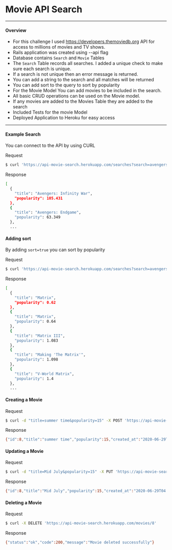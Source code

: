 # Movie API Search
***
#### Overview
  - For this challenge I used https://developers.themoviedb.org API for access to millions of movies and TV shows.
  - Rails application was created using --api flag
  - Database contains `Search` and `Movie` Tables
  - The `Search` Table records all searches. I added a unique check to make sure each search is unique.
  - If a search is not unique then an error message is returned.
  - You can add a string to the search and all matches will be returned
  - You can add sort to the query to sort by popularity
  - For the Movie Model You can add movies to be included in the search.
  - All basic CRUD operations can be used on the Movie model.
  - If any movies are added to the Movies Table they are added to the search
  - Included Tests for the movie Model
  - Deployed Application to Heroku for easy access

***

#### Example Search
You can connect to the API by using CURL

Request
```sh
$ curl 'https://api-movie-search.herokuapp.com/searches?search=avengers'
```
Response
```sh
[
  {
    "title": "Avengers: Infinity War",
    "popularity": 105.431
  },
  {
    "title": "Avengers: Endgame",
    "popularity": 63.349
  },
  ...
```
#### Adding sort
By adding `sort=true` you can sort by popularity

Request
```sh
$ curl 'https://api-movie-search.herokuapp.com/searches?search=avengers&sort=true'
```
Response
```sh
[
  {
    "title": "Matrix",
    "popularity": 0.62
  },
  {
    "title": "Matrix",
    "popularity": 0.64
  },
  {
    "title": "Matrix III",
    "popularity": 1.083
  },
  {
    "title": "Making 'The Matrix'",
    "popularity": 1.098
  },
  {
    "title": "V-World Matrix",
    "popularity": 1.4
  },
  ...
```
#### Creating a Movie
Request
```sh
$ curl -d "title=summer time&popularity=15" -X POST 'https://api-movie-search.herokuapp.com/movies'
```
Response
```sh
{"id":8,"title":"summer time","popularity":15,"created_at":"2020-06-29T04:24:45.925Z","updated_at":"2020-06-29T04:24:45.925Z"}
```
#### Updating a Movie
Request
```sh
$ curl -d "title=Mid July&popularity=15" -X PUT 'https://api-movie-search.herokuapp.com/movies/8'
```
Response
```sh
{"id":8,"title":"Mid July","popularity":15,"created_at":"2020-06-29T04:24:45.925Z","updated_at":"2020-06-29T04:27:43.611Z"}
```
#### Deleting a Movie
Request
```sh
$ curl -X DELETE 'https://api-movie-search.herokuapp.com/movies/8'
```
Response
```sh
{"status":"ok","code":200,"message":"Movie deleted successfully"}
```
